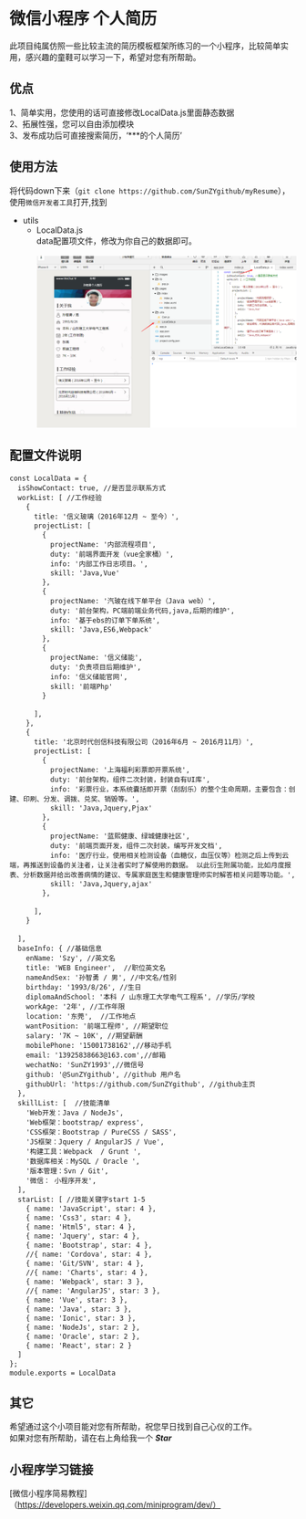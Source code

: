 # 微信小程序 个人简历
此项目纯属仿照一些比较主流的简历模板框架所练习的一个小程序，比较简单实用，感兴趣的童鞋可以学习一下，希望对您有所帮助。
## 优点
1、简单实用，您使用的话可直接修改LocalData.js里面静态数据<br/>
2、拓展性强，您可以自由添加模块<br/>
3、发布成功后可直接搜索简历，‘***的个人简历’
## 使用方法
将代码down下来（`git clone https://github.com/SunZYgithub/myResume`），使用`微信开发者工具`打开,找到
* utils  
  * LocalData.js<br>
data配置项文件，修改为你自己的数据即可。<br/><br/>
![](https://github.com/SunZYgithub/myResume/raw/master/images/img/data.png "配置文件位置")
## 配置文件说明
```{
const LocalData = {
  isShowContact: true, //是否显示联系方式
  workList: [ //工作经验
    {
      title: '信义玻璃（2016年12月 ~ 至今）',
      projectList: [
        {
          projectName: '内部流程项目',
          duty: '前端界面开发（vue全家桶）',
          info: '内部工作日志项目。',
          skill: 'Java,Vue'
        },
        {
          projectName: '汽玻在线下单平台（Java web）',
          duty: '前台架构，PC端前端业务代码,java,后期的维护',
          info: '基于ebs的订单下单系统',
          skill: 'Java,ES6,Webpack'
        },
        {
          projectName: '信义储能',
          duty: '负责项目后期维护',
          info: '信义储能官网',
          skill: '前端Php'
        }
       
      ],
    },
    {
      title: '北京时代创信科技有限公司（2016年6月 ~ 2016月11月）',
      projectList: [
        {
          projectName: '上海福利彩票即开票系统',
          duty: '前台架构，组件二次封装，封装自有UI库',
          info: '彩票行业，本系统囊括即开票（刮刮乐）的整个生命周期，主要包含：创建、印刷、分发、调拨、兑奖、销毁等。',
          skill: 'Java,Jquery,Pjax'
        },
        {
          projectName: '蓝熙健康、绿城健康社区',
          duty: '前端页面开发，组件二次封装，编写开发文档',
          info: '医疗行业，使用相关检测设备（血糖仪，血压仪等）检测之后上传到云端，再推送到设备的关注者，让关注者实时了解使用的数据。 以此衍生附属功能，比如月度报表、分析数据并给出改善病情的建议、专属家庭医生和健康管理师实时解答相关问题等功能。',
          skill: 'Java,Jquery,ajax'
        },

      ],
    }
   
  ],
  baseInfo: { //基础信息
    enName: 'Szy', //英文名
    title: 'WEB Engineer',  //职位英文名
    nameAndSex: '孙智勇 / 男', //中文名/性别
    birthday: '1993/8/26', //生日
    diplomaAndSchool: '本科 / 山东理工大学电气工程系', //学历/学校
    workAge: '2年', //工作年限
    location: '东莞',  //工作地点
    wantPosition: '前端工程师', //期望职位
    salary: '7K ~ 10K', //期望薪酬
    mobilePhone: '15001738162',//移动手机
    email: '13925838663@163.com',//邮箱
    wechatNo: 'SunZY1993',//微信号
    github: '@SunZYgithub', //github 用户名
    githubUrl: 'https://github.com/SunZYgithub', //github主页
  },
  skillList: [  //技能清单
    'Web开发：Java / NodeJs',
    'Web框架：bootstrap/ express',
    'CSS框架：Bootstrap / PureCSS / SASS',
    'JS框架：Jquery / AngularJS / Vue',
    '构建工具：Webpack  / Grunt ',
    '数据库相关：MySQL / Oracle ',
    '版本管理：Svn / Git',
    '微信： 小程序开发',
  ],
  starList: [ //技能关键字start 1-5
    { name: 'JavaScript', star: 4 },
    { name: 'Css3', star: 4 },
    { name: 'Html5', star: 4 },
    { name: 'Jquery', star: 4 },
    { name: 'Bootstrap', star: 4 },
    //{ name: 'Cordova', star: 4 },
    { name: 'Git/SVN', star: 4 },
    //{ name: 'Charts', star: 4 },
    { name: 'Webpack', star: 3 },
    //{ name: 'AngularJS', star: 3 },
    { name: 'Vue', star: 3 },
    { name: 'Java', star: 3 },
    { name: 'Ionic', star: 3 },
    { name: 'NodeJs', star: 2 },
    { name: 'Oracle', star: 2 },
    { name: 'React', star: 2 }
  ]
};
module.exports = LocalData
```
## 其它
希望通过这个小项目能对您有所帮助，祝您早日找到自己心仪的工作。<br/>
如果对您有所帮助，请在右上角给我一个 ***Star***
## 小程序学习链接
[微信小程序简易教程]（https://developers.weixin.qq.com/miniprogram/dev/）
